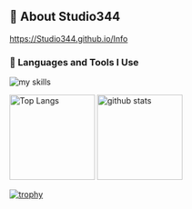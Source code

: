 ## 💬 About Studio344
https://Studio344.github.io/Info

### 🌱 Languages and Tools I Use
<img alt="my skills" src="https://skillicons.dev/icons?theme=light&perline=8&i=c,cs,ts,js,py,swift,html,css,nodejs,react,azure,firebase,git,github" />

<p align="left"> 
  <img alt="Top Langs" height="150px" src="https://github-readme-stats.vercel.app/api/top-langs/?username=Studio344&layout=compact&show_icons=true" />
  <img alt="github stats" height="150px" src="https://github-readme-stats.vercel.app/api?username=Studio344" />
</p>

[![trophy](https://github-profile-trophy.vercel.app/?username=Studio344&margin-w=5)](https://github.com/Studio344/)

<!-- Thanks to 
https://zenn.dev/chot/articles/3421ec6f622f82
https://github.com/tandpfun/skill-icons#readme
-->

<!--
**Studio344/Studio344** is a ✨ _special_ ✨ repository because its `README.md` (this file) appears on your GitHub profile.

Here are some ideas to get you started:

- 🔭 I’m currently working on ...
- 🌱 I’m currently learning ...
- 👯 I’m looking to collaborate on ...
- 🤔 I’m looking for help with ...
- 💬 Ask me about ...
- 📫 How to reach me: ...
- 😄 Pronouns: ...
- ⚡ Fun fact: ...
-->
